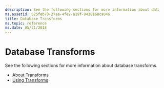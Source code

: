 ```yaml
---
description: See the following sections for more information about database transforms.
ms.assetid: 525feb70-27aa-4fe2-a19f-9438168ca046
title: Database Transforms
ms.topic: reference
ms.date: 05/31/2018
---
```


# Database Transforms

See the following sections for more information about database transforms.

-   [About Transforms](about-transforms.md)
-   [Using Transforms](using-transforms.md)

 

 



